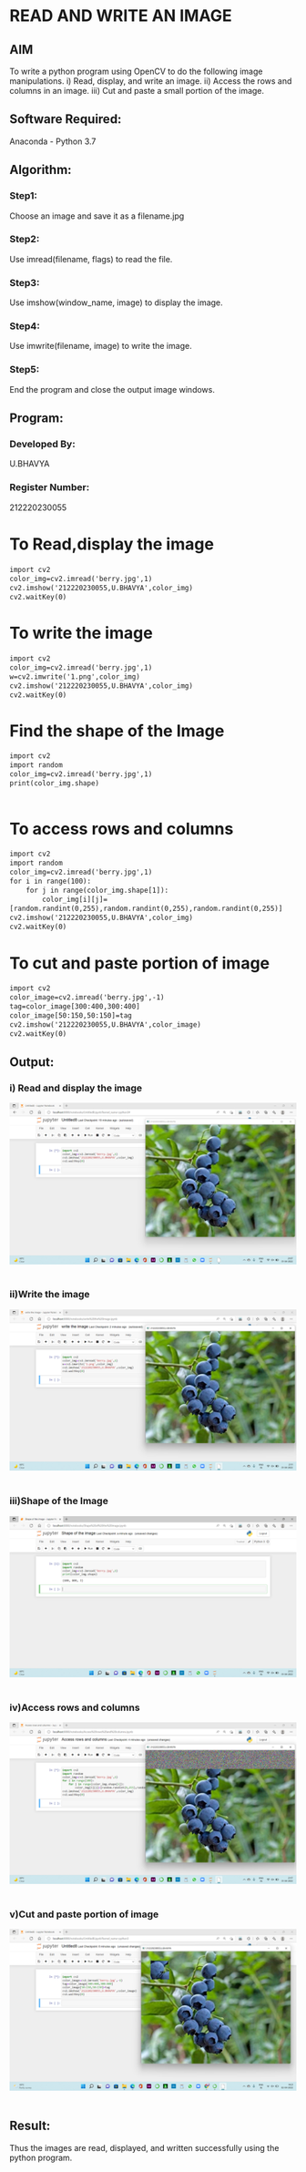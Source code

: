 # READ AND WRITE AN IMAGE
## AIM
To write a python program using OpenCV to do the following image manipulations.
i) Read, display, and write an image.
ii) Access the rows and columns in an image.
iii) Cut and paste a small portion of the image.

## Software Required:
Anaconda - Python 3.7
## Algorithm:
### Step1:
Choose an image and save it as a filename.jpg
### Step2:
Use imread(filename, flags) to read the file.
### Step3:
Use imshow(window_name, image) to display the image.
### Step4:
Use imwrite(filename, image) to write the image.
### Step5:
End the program and close the output image windows.
## Program:
### Developed By:
U.BHAVYA
### Register Number: 
212220230055

# To Read,display the image
```
import cv2
color_img=cv2.imread('berry.jpg',1)
cv2.imshow('212220230055,U.BHAVYA',color_img)
cv2.waitKey(0)

```
# To write the image
```
import cv2
color_img=cv2.imread('berry.jpg',1)
w=cv2.imwrite('1.png',color_img)
cv2.imshow('212220230055,U.BHAVYA',color_img)
cv2.waitKey(0) 

```
# Find the shape of the Image
```
import cv2
import random
color_img=cv2.imread('berry.jpg',1)
print(color_img.shape)
  
```
# To access rows and columns
```
import cv2
import random
color_img=cv2.imread('berry.jpg',1)
for i in range(100):
    for j in range(color_img.shape[1]):
        color_img[i][j]=[random.randint(0,255),random.randint(0,255),random.randint(0,255)]
cv2.imshow('212220230055,U.BHAVYA',color_img)
cv2.waitKey(0)

```
# To cut and paste portion of image
```
import cv2
color_image=cv2.imread('berry.jpg',-1)
tag=color_image[300:400,300:400]
color_image[50:150,50:150]=tag
cv2.imshow('212220230055,U.BHAVYA',color_image)
cv2.waitKey(0)

```

## Output:

### i) Read and display the image
![output](./static/img/berry1.png)
<br>
<br>

### ii)Write the image
![output](./static/img/berry2.png)
<br>
<br>

### iii)Shape of the Image
![output](./static/img/berry3.png)
<br>
<br>

### iv)Access rows and columns
![output](./static/img/berry4.png)
<br>
<br>

### v)Cut and paste portion of image
![output](./static/img/berry5.png)
<br>
<br>


## Result:
Thus the images are read, displayed, and written successfully using the python program.


